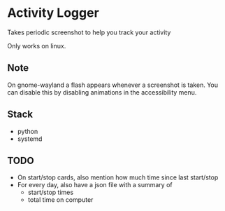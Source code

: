 # Activity Logger

Takes periodic screenshot to help you track your activity

Only works on linux.

## Note

On gnome-wayland a flash appears whenever a screenshot is taken. You can disable this by disabling animations in the accessibility menu.

## Stack

- python
- systemd

## TODO

- On start/stop cards, also mention how much time since last start/stop
- For every day, also have a json file with a summary of
    - start/stop times
    - total time on computer
